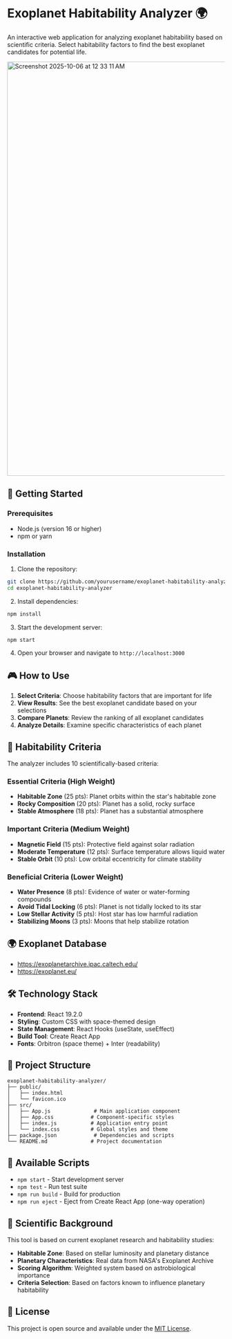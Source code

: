 # Exoplanet Habitability Analyzer 🌍

An interactive web application for analyzing exoplanet habitability based on scientific criteria. Select habitability factors to find the best exoplanet candidates for potential life.

<img width="1920" height="958" alt="Screenshot 2025-10-06 at 12 33 11 AM" src="https://github.com/user-attachments/assets/ee3b55e5-fdd0-4b79-96a9-600ad364ae6d" />


## 🚀 Getting Started

### Prerequisites

- Node.js (version 16 or higher)
- npm or yarn

### Installation

1. Clone the repository:
```bash
git clone https://github.com/yourusername/exoplanet-habitability-analyzer.git
cd exoplanet-habitability-analyzer
```

2. Install dependencies:
```bash
npm install
```

3. Start the development server:
```bash
npm start
```

4. Open your browser and navigate to `http://localhost:3000`

## 🎮 How to Use

1. **Select Criteria**: Choose habitability factors that are important for life
2. **View Results**: See the best exoplanet candidate based on your selections
3. **Compare Planets**: Review the ranking of all exoplanet candidates
4. **Analyze Details**: Examine specific characteristics of each planet

## 🔬 Habitability Criteria

The analyzer includes 10 scientifically-based criteria:

### Essential Criteria (High Weight)
- **Habitable Zone** (25 pts): Planet orbits within the star's habitable zone
- **Rocky Composition** (20 pts): Planet has a solid, rocky surface
- **Stable Atmosphere** (18 pts): Planet has a substantial atmosphere

### Important Criteria (Medium Weight)
- **Magnetic Field** (15 pts): Protective field against solar radiation
- **Moderate Temperature** (12 pts): Surface temperature allows liquid water
- **Stable Orbit** (10 pts): Low orbital eccentricity for climate stability

### Beneficial Criteria (Lower Weight)
- **Water Presence** (8 pts): Evidence of water or water-forming compounds
- **Avoid Tidal Locking** (6 pts): Planet is not tidally locked to its star
- **Low Stellar Activity** (5 pts): Host star has low harmful radiation
- **Stabilizing Moons** (3 pts): Moons that help stabilize rotation

## 🌍 Exoplanet Database

- https://exoplanetarchive.ipac.caltech.edu/
- https://exoplanet.eu/



## 🛠️ Technology Stack

- **Frontend**: React 19.2.0
- **Styling**: Custom CSS with space-themed design
- **State Management**: React Hooks (useState, useEffect)
- **Build Tool**: Create React App
- **Fonts**: Orbitron (space theme) + Inter (readability)

## 📁 Project Structure

```
exoplanet-habitability-analyzer/
├── public/
│   ├── index.html
│   └── favicon.ico
├── src/
│   ├── App.js              # Main application component
│   ├── App.css            # Component-specific styles
│   ├── index.js           # Application entry point
│   └── index.css          # Global styles and theme
├── package.json            # Dependencies and scripts
└── README.md              # Project documentation
```


## 🧪 Available Scripts

- `npm start` - Start development server
- `npm test` - Run test suite
- `npm run build` - Build for production
- `npm run eject` - Eject from Create React App (one-way operation)

## 🔬 Scientific Background

This tool is based on current exoplanet research and habitability studies:

- **Habitable Zone**: Based on stellar luminosity and planetary distance
- **Planetary Characteristics**: Real data from NASA's Exoplanet Archive
- **Scoring Algorithm**: Weighted system based on astrobiological importance
- **Criteria Selection**: Based on factors known to influence planetary habitability


## 📄 License

This project is open source and available under the [MIT License](LICENSE).
